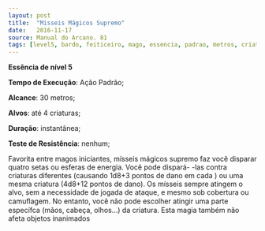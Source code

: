 ```yaml
---
layout: post
title:  "Misseis Mágicos Supremo"
date:   2016-11-17
source: Manual do Arcano. 81
tags: [level5, bardo, feiticeiro, mago, essencia, padrao, metros, criatura, instantanea, nenhum]
---
```


**Essência de nível 5**

**Tempo de Execução**: Ação Padrão;

**Alcance**: 30 metros;

**Alvos**: até 4 criaturas;

**Duração**: instantânea;

**Teste de Resistência**: nenhum;

Favorita entre magos iniciantes, mísseis mágicos supremo faz você disparar quatro setas ou esferas de energia. Você pode dispará-
-las contra criaturas diferentes (causando 1d8+3 pontos de dano em cada ) ou uma mesma criatura (4d8+12 pontos de dano).
Os mísseis sempre atingem o alvo, sem a necessidade de jogada de ataque, e mesmo sob cobertura ou camuﬂagem.
No entanto, você não pode escolher atingir uma parte específca (mãos, cabeça, olhos...) da criatura. Esta magia também
não afeta objetos inanimados